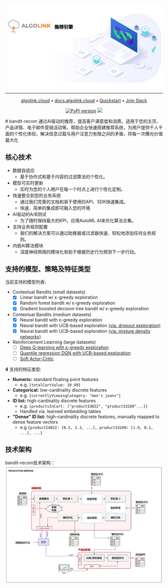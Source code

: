 <div align="center">

<img src="sources/recom.jpg">

---

<p align="center">
  <a href="https://algolink.cloud">algolink.cloud</a> •
  <a href="https://docs.algolink.cloud">docs.algolink.cloud</a> •
  <a href="#quickstart">Quickstart</a> •
  <a href="https://algolink.cloud/slack-invite/">Join Slack</a>
</p>

[![PyPI version](https://badge.fury.io/py/bandit-recom.svg)](https://badge.fury.io/py/bandit-recom) [![](https://img.shields.io/badge/code%20style-black-000000.svg)](https://github.com/ambv/black)
</div>
# bandit-recom
通过AI驱动的推荐，提高客户满意度和消费。适用于您的主页、产品详情、电子邮件营销活动等。帮助企业快速搭建推荐系统，为用户提供千人千面的个性化体验，解决信息过载与用户注意力有限之间的矛盾，将每一次曝光价值最大化


## 核心技术

- 数据自适应
  - 基于协作式和基于内容的过滤算法的个性化。
- 模型可实时更新
  - 实时为您的个人用户在每一个时点上进行个性化定制。
- 快速整合到您的业务系统
  - 通过我们完善的文档和易于使用的API、SDK快速集成。
  - 快速、简单的集成即可融入您的环境
- AI驱动的A/B测试
  - 为了随时保持最大的KPI，应用AutoML AI来优化算法合集。
- 支持业务规则配置
  - 我们的解决方案可以通过助推器或过滤器快速、轻松地添加任何业务规则。
- 内嵌AI算法模块
  - 深度神经网络的模块化有助于根据历史行为预测下一步行动。


## 支持的模型、策略及特征类型

当前支持的模型列表:

- Contextual Bandits (small datasets)
  - [x] Linear bandit w/ ε-greedy exploration
  - [x] Random forest bandit w/ ε-greedy exploration
  - [x] Gradient boosted decision tree bandit w/ ε-greedy exploration
- Contextual Bandits (medium datasets)
  - [x] Neural bandit with ε-greedy exploration
  - [x] Neural bandit with UCB-based exploration [(via. dropout exploration)](https://arxiv.org/abs/1506.02142)
  - [x] Neural bandit with UCB-based exploration [(via. mixture density networks)](https://publications.aston.ac.uk/id/eprint/373/1/NCRG_94_004.pdf)
- Reinforcement Learning (large datasets)
  - [ ] [Deep Q-learning with ε-greedy exploration](https://www.cs.toronto.edu/~vmnih/docs/dqn.pdf)
  - [ ] [Quantile regression DQN with UCB-based exploration](https://arxiv.org/abs/1710.10044)
  - [ ] [Soft Actor-Critic](https://arxiv.org/abs/1801.01290)

<b>4</b> 支持的特征类型:
* <b>Numeric:</b> standard floating point features
  * e.g. `{totalCartValue: 39.99}`
* <b>Categorical:</b> low-cardinality discrete features
  * e.g. `{currentlyViewingCategory: "men's jeans"}`
* <b>ID list:</b> high-cardinality discrete features
  * e.g. `{productsInCart: ["productId022", "productId109"...]}`
  * Handled via. learned embedding tables
* <b>"Dense" ID list:</b> high-cardinality discrete features, manually mapped to dense feature vectors
  * e.g `{productId022: [0.5, 1.3, ...], productId109: [1.9, 0.1, ...], ...}`

## 技术架构

bandit-recom技术架构：
![alt text](sources/recom-serving.jpg)